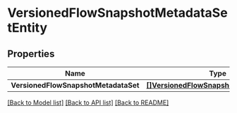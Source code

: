 # VersionedFlowSnapshotMetadataSetEntity

## Properties

Name | Type | Description | Notes
------------ | ------------- | ------------- | -------------
**VersionedFlowSnapshotMetadataSet** | [**[]VersionedFlowSnapshotMetadataEntity**](VersionedFlowSnapshotMetadataEntity.md) |  | [optional] 

[[Back to Model list]](../README.md#documentation-for-models) [[Back to API list]](../README.md#documentation-for-api-endpoints) [[Back to README]](../README.md)


